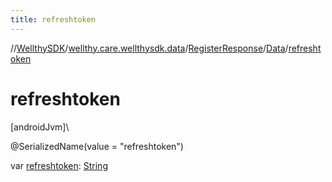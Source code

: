 ```yaml
---
title: refreshtoken
---
```

//[WellthySDK](../../../../index.html)/[wellthy.care.wellthysdk.data](../../index.html)/[RegisterResponse](../index.html)/[Data](index.html)/[refreshtoken](refreshtoken.html)



# refreshtoken



[androidJvm]\




@SerializedName(value = "refreshtoken")



var [refreshtoken](refreshtoken.html): [String](https://kotlinlang.org/api/latest/jvm/stdlib/kotlin/-string/index.html)





